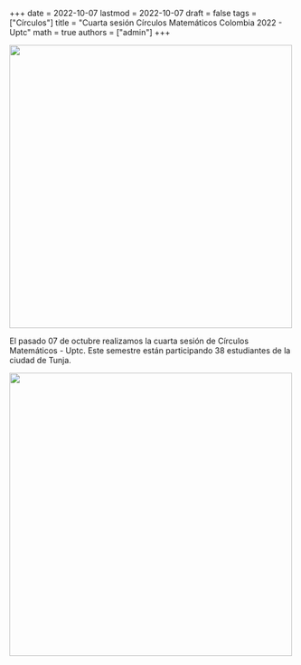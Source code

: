 +++
date      = 2022-10-07
lastmod   = 2022-10-07
draft     = false
tags      = ["Círculos"]
title     = "Cuarta sesión Círculos Matemáticos Colombia 2022 - Uptc"
math      = true
authors   = ["admin"]
+++

<img src="https://matematicas.netlify.app/img/2022-10-07-Circulos1.jpeg"  width="500"/>

El pasado 07 de octubre realizamos la cuarta sesión de Círculos Matemáticos - Uptc. Este semestre están participando 38 estudiantes de la ciudad de Tunja. 

<img src="https://matematicas.netlify.app/img/2022-10-07-Circulos2.jpeg"  width="500"/>
